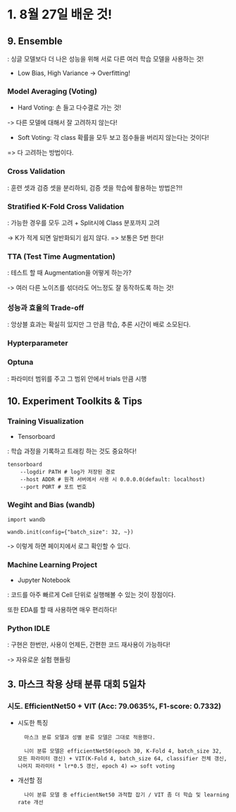 # 1. 8월 27일 배운 것!

## 9. Ensemble

: 싱글 모델보다 더 나은 성능을 위해 서로 다른 여러 학습 모델을 사용하는 것!

* Low Bias, High Variance -> Overfitting!

### Model Averaging (Voting)

* Hard Voting: 손 들고 다수결로 가는 것!

-> 다른 모델에 대해서 잘 고려하지 않는다!

* Soft Voting: 각 class 확률을 모두 보고 점수들을 버리지 않는다는 것이다!

=> 다 고려하는 방법이다.

### Cross Validation

: 훈련 셋과 검증 셋을 분리하되, 검증 셋을 학습에 활용하는 방법은?!!

### Stratified K-Fold Cross Validation

: 가능한 경우를 모두 고려 + Split시에 Class 분포까지 고려

-> K가 적게 되면 일반화되기 쉽지 않다. => 보통은 5번 한다!

### TTA (Test Time Augmentation)

: 테스트 할 때 Augmentation을 어떻게 하는가?

-> 여러 다른 노이즈를 섞더라도 어느정도 잘 동작하도록 하는 것!

### 성능과 효율의 Trade-off

: 앙상블 효과는 확실히 있지만 그 만큼 학습, 추론 시간이 배로 소모된다.

### Hypterparameter

### Optuna

: 파라미터 범위를 주고 그 범위 안에서 trials 만큼 시행

## 10. Experiment Toolkits & Tips

### Training Visualization

* Tensorboard

: 학습 과정을 기록하고 트래킹 하는 것도 중요하다!

~~~
tensorboard
    --logdir PATH # log가 저장된 경로
    --host ADDR # 원격 서버에서 사용 시 0.0.0.0(default: localhost)
    --port PORT # 포트 번호
~~~

### Wegiht and Bias (wandb)

~~~
import wandb

wandb.init(config={"batch_size": 32, ~})
~~~

-> 이렇게 하면 페이지에서 로그 확인할 수 있다.

### Machine Learning Project

* Jupyter Notebook

: 코드를 아주 빠르게 Cell 단위로 실행해볼 수 있는 것이 장점이다.

또한 EDA를 할 때 사용하면 매우 편리하다!

### Python IDLE

: 구현은 한번만, 사용이 언제든, 간편한 코드 재사용이 가능하다!

-> 자유로운 실험 핸들링

## 3. 마스크 착용 상태 분류 대회 5일차

### 시도. EfficientNet50 + VIT (Acc: 79.0635%, F1-score: 0.7332)

* 시도한 특징

        마스크 분류 모델과 성별 분류 모델은 그대로 적용했다.
        
        니이 분류 모델은 efficientNet50(epoch 30, K-Fold 4, batch_size 32, 모든 파라미터 갱신) + VIT(K-Fold 4, batch_size 64, classifier 전체 갱신, 나머지 파라미터 * lr*0.5 갱신, epoch 4) => soft voting
        
* 개선할 점

        나이 분류 모델 중 efficientNet50 과적합 잡기 / VIT 좀 더 학습 및 learning rate 개선
